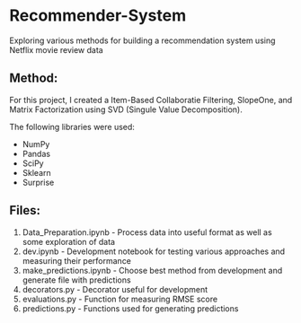 # Recommender-System
Exploring various methods for building a recommendation system using Netflix movie review data 

## Method:

For this project, I created a Item-Based Collaboratie Filtering, SlopeOne, and Matrix Factorization using SVD (Singule Value Decomposition).

The following libraries were used:
- NumPy
- Pandas
- SciPy
- Sklearn
- Surprise 

## Files:
1. Data_Preparation.ipynb - Process data into useful format as well as some exploration of data
2. dev.ipynb - Development notebook for testing various approaches and measuring their performance
3. make_predictions.ipynb - Choose best method from development and generate file with predictions
4. decorators.py - Decorator useful for development
5. evaluations.py - Function for measuring RMSE score
6. predictions.py - Functions used for generating predictions 

